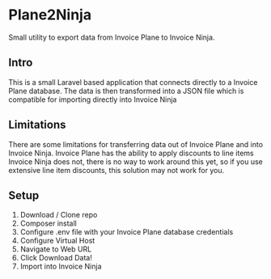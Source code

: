 # Plane2Ninja
Small utility to export data from Invoice Plane to Invoice Ninja.


## Intro
This is a small Laravel based application that connects directly to a Invoice Plane database. The data is then transformed into a JSON file which is compatible for importing directly into Invoice Ninja

## Limitations
There are some limitations for transferring data out of Invoice Plane and into Invoice Ninja. Invoice Plane has the ability to apply discounts to line items Invoice Ninja does not, there is no way to work around this yet, so if you use extensive line item discounts, this solution may not work for you.

## Setup
1. Download / Clone repo
2. Composer install
3. Configure .env file with your Invoice Plane database credentials
4. Configure Virtual Host
5. Navigate to Web URL
6. Click Download Data!
7. Import into Invoice Ninja
